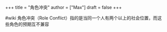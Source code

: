 +++
title = "角色冲突"
author = ["Max"]
draft = false
+++

\#wiki
角色冲突（Role Conflict）指的是当同一个人有两个以上的社会位置，而这些角色的预期互不兼容

